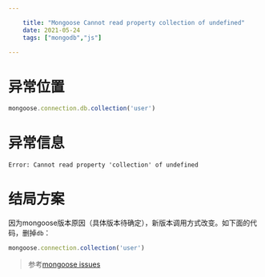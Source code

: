 ```yaml
---

    title: "Mongoose Cannot read property collection of undefined"
    date: 2021-05-24
    tags: ["mongodb","js"]

---
```

# 异常位置
```js
mongoose.connection.db.collection('user')
```
# 异常信息
```
Error: Cannot read property 'collection' of undefined
```

# 结局方案
因为mongoose版本原因（具体版本待确定），新版本调用方式改变。如下面的代码，删掉`db`：
```js
mongoose.connection.collection('user')
```
> 参考[mongoose issues](https://github.com/Automattic/mongoose/issues/6631)